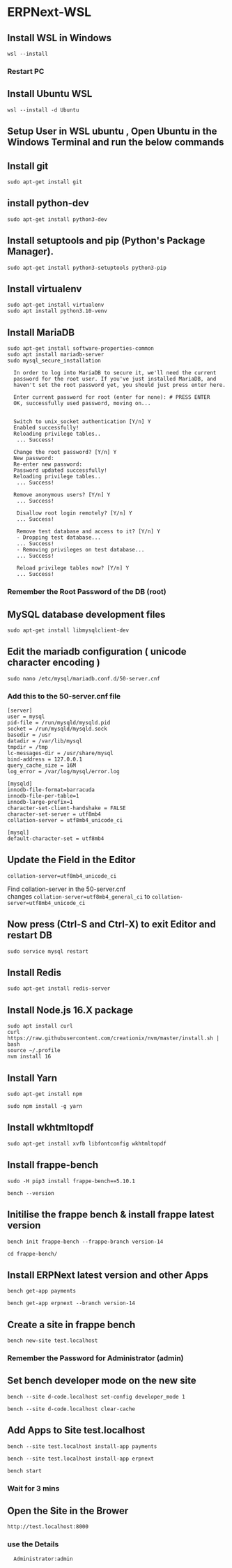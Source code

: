 # ERPNext-WSL

## Install WSL in Windows
    wsl --install
  ### Restart PC
## Install Ubuntu WSL
    wsl --install -d Ubuntu
  
## Setup User in WSL ubuntu , Open Ubuntu in the Windows Terminal and run the below commands

## Install git
    sudo apt-get install git

## install python-dev
    sudo apt-get install python3-dev

## Install setuptools and pip (Python's Package Manager).
    sudo apt-get install python3-setuptools python3-pip

## Install virtualenv    
    sudo apt-get install virtualenv
    sudo apt install python3.10-venv

## Install MariaDB
    sudo apt-get install software-properties-common
    sudo apt install mariadb-server
    sudo mysql_secure_installation
    
      In order to log into MariaDB to secure it, we'll need the current
      password for the root user. If you've just installed MariaDB, and
      haven't set the root password yet, you should just press enter here.

      Enter current password for root (enter for none): # PRESS ENTER
      OK, successfully used password, moving on...
      
      
      Switch to unix_socket authentication [Y/n] Y
      Enabled successfully!
      Reloading privilege tables..
       ... Success!
 
      Change the root password? [Y/n] Y
      New password: 
      Re-enter new password: 
      Password updated successfully!
      Reloading privilege tables..
       ... Success!

      Remove anonymous users? [Y/n] Y
       ... Success!
 
       Disallow root login remotely? [Y/n] Y
       ... Success!

       Remove test database and access to it? [Y/n] Y
       - Dropping test database...
       ... Success!
       - Removing privileges on test database...
       ... Success!
 
       Reload privilege tables now? [Y/n] Y
       ... Success!
  ### Remember the Root Password of the DB (root)
## MySQL database development files

    sudo apt-get install libmysqlclient-dev

## Edit the mariadb configuration ( unicode character encoding )

    sudo nano /etc/mysql/mariadb.conf.d/50-server.cnf

### Add this to the 50-server.cnf file

    [server]
    user = mysql
    pid-file = /run/mysqld/mysqld.pid
    socket = /run/mysqld/mysqld.sock
    basedir = /usr
    datadir = /var/lib/mysql
    tmpdir = /tmp
    lc-messages-dir = /usr/share/mysql
    bind-address = 127.0.0.1
    query_cache_size = 16M
    log_error = /var/log/mysql/error.log
    
    [mysqld]
    innodb-file-format=barracuda
    innodb-file-per-table=1
    innodb-large-prefix=1
    character-set-client-handshake = FALSE
    character-set-server = utf8mb4
    collation-server = utf8mb4_unicode_ci      
     
    [mysql]
    default-character-set = utf8mb4
## Update the Field in the Editor
    collation-server=utf8mb4_unicode_ci  
  Find collation-server in the 50-server.cnf <br />
  changes <code>collation-server=utf8mb4_general_ci</code> to  <code>collation-server=utf8mb4_unicode_ci</code>   
        
## Now press (Ctrl-S and Ctrl-X) to exit Editor and restart DB
    sudo service mysql restart

## Install Redis
    sudo apt-get install redis-server

## Install Node.js 16.X package
    sudo apt install curl 
    curl https://raw.githubusercontent.com/creationix/nvm/master/install.sh | bash
    source ~/.profile
    nvm install 16

## Install Yarn
    sudo apt-get install npm
    
    sudo npm install -g yarn

## Install wkhtmltopdf
    sudo apt-get install xvfb libfontconfig wkhtmltopdf
    
## Install frappe-bench
    sudo -H pip3 install frappe-bench==5.10.1
    
    bench --version
    
## Initilise the frappe bench & install frappe latest version 
    bench init frappe-bench --frappe-branch version-14
    
    cd frappe-bench/
    
## Install ERPNext latest version and other Apps
    bench get-app payments
    
    bench get-app erpnext --branch version-14
    
## Create a site in frappe bench     
    bench new-site test.localhost
  ### Remember the Password for Administrator (admin)
  
## Set bench developer mode on the new site    
    bench --site d-code.localhost set-config developer_mode 1
    
    bench --site d-code.localhost clear-cache  
## Add Apps to Site test.localhost
    
    bench --site test.localhost install-app payments
    
    bench --site test.localhost install-app erpnext
    
    bench start
  ### Wait for 3 mins 
## Open the Site in the Brower 
    http://test.localhost:8000
  ### use the Details 
      Administrator:admin
    
